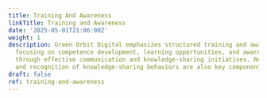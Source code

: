 ```yaml
---
title: Training And Awareness
linkTitle: Training and Awareness
date: '2025-05-01T21:06:00Z'
weight: 1
description: Green Orbit Digital emphasizes structured training and awareness programs,
  focusing on competence development, learning opportunities, and awareness building
  through effective communication and knowledge-sharing initiatives. Regular assessments
  and recognition of knowledge-sharing behaviors are also key components.
draft: false
ref: training-and-awareness
---
```



